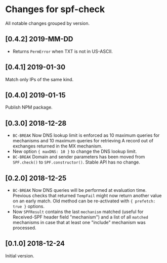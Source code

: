 # Changes for spf-check

All notable changes grouped by version.

## [0.4.2] 2019-MM-DD

 - Returns `PermError` when TXT is not in US-ASCII.

## [0.4.1] 2019-01-30

Match only IPs of the same kind.

## [0.4.0] 2019-01-15

Publish NPM package.

## [0.3.0] 2018-12-28

 - `BC-BREAK` Now DNS lookup limit is enforced as 10 maximum queries for mechanisms and 10 maximum queries for retrieving A record out of exchanges returned in the MX mechanism.
 - New option `{ maxDNS: 10 }` to change the DNS lookup limit.
 - `BC-BREAK` Domain and sender parameters has been moved from `SPF.check()` to `SPF.constructor()`. Stable API has no change.

## [0.2.0] 2018-12-25

 - `BC-BREAK` Now DNS queries will be performed at evaluation time. Previous checks that returned `TempFail` might now return another value on an early match. Old method can be re-activated with `{ prefetch: true }` options.
 - Now `SPFResult` contains the last `mechanism` matched (useful for Received-SPF header field "mechanism") and a list of all `matched` mechanisms in case that at least one "include" mechanism was processed.

## [0.1.0] 2018-12-24

Initial version.
